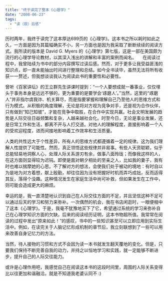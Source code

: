 ```yaml
---
title: "终于读完了整本《心理学》"
date: "2008-06-23"
tags: 
  - "读（观）后感"
---
```


历时两年，我终于读完了这本厚达699页的《心理学》。这本书之所以耗时如此之久，一方面是因为其篇幅确实不小，另一方面也是因为我采取了断断续续的阅读方式。我所读的版本是 David G. Myers 的《心理学》第七版，这是一部在美国颇为流行的心理学导论教材，以其深入浅出的讲解和丰富的案例而闻名。 
    在阅读过程中，我曾陆续为书中的部分内容撰写过读后感。然而，对于更多让我受益匪浅的知识点，却一直未能抽出时间进行整理和总结。如今全书读毕，虽然无法将所有收获一一赘述，但我想谈谈我认为阅读此书的重要性和必要性。

曾听《百家讲坛》的王立群先生讲课时提到：“一个人要想成就一番事业，仅仅埋头于事务本身是远远不够的，更为重要的是要学会‘琢磨人’。”当然，这里的“琢磨人”并非指尔虞我诈、机关算尽，而是指要掌握和理解自己乃至他人的思维方式和行为模式。从积极的角度理解，无论是将对方视为竞争对手，还是视为合作伙伴，只有做到“知己知彼”，才能在竞争中取胜，在合作中实现共赢。社会文明发展的趋势是人际交往日益频繁和复杂，人越来越社会化。时至今日，无论是事业发展，还是日常工作和生活，都离不开与人打交道。对他人的理解程度，直接影响着一个人的受欢迎程度，进而间接地影响着工作效率和生活质量。

人类的共性远大于个性差异，所有人的思维方式都遵循着一定的规律。这为我们理解人性提供了可能性。然而，真正领悟这些规律并非易事。有些人天资聪颖，似乎总能轻易地洞察人心，处理人际关系游刃有余，做事八面玲珑；而像我这样的人，在这方面则显得较为迟钝。即使是面对朝夕相处的至亲之人，比如我的妻子，我有时也难以揣摩她的心思。不了解对方的想法，会使我们处于被动的境地：有时自以为是地为对方着想，献上殷勤，却往往因为没有把握好时机而弄巧成拙，反而适得其反，落得个没趣。这种情况发生在家庭生活中尚可补救，但如果发生在工作中，则可能会造成更大的麻烦。

幸运的是，我一直清楚地认识到自己在人际交往方面的不足，并且坚信这种不足可以通过后天的学习和努力来弥补。一次偶然的机会，我在书店闲逛时，一眼便相中了这本《心理学》。于是，我毫不犹豫地买下了它，希望通过系统的学习来弥补自己在心理学知识方面的欠缺。后来的阅读经历证明，这本书物超所值。我常常在阅读的过程中发出“原来如此！”的感叹，书中的一些知识甚至可以立即应用到实际生活中。例如，在读完关于人脑记忆形成机制的章节后，我立刻联想到了一些可以用来改善自身记忆力的方法。

当然，待人接物的习惯和方式不会因为读一本书就发生翻天覆地的变化。但是，只要我们保持不断完善自我的动力，并持之以恒地学习和实践，就一定能够不断进步，提升自己的人际交往能力。

或许是心理作用吧，我感觉自己在阅读这本书的这段时间里，周围的人际关系变得比以往更加和谐融洽。就是不知道我老婆认同不 :)
